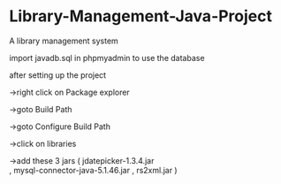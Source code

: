 # Library-Management-Java-Project
A library management system 

import javadb.sql in phpmyadmin to use the database

after setting up the project 

->right click on Package explorer 

->goto Build Path

->goto Configure Build Path 

->click on libraries 

->add these 3 jars 
     ( jdatepicker-1.3.4.jar	
      , mysql-connector-java-5.1.46.jar	
      , rs2xml.jar	)
